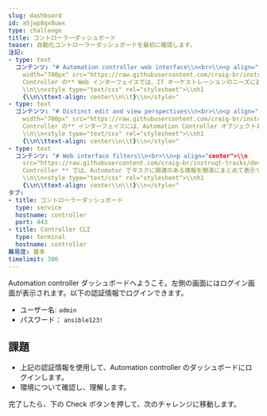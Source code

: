 ```yaml
---
slug: dashboard
id: a5jwp8qx8uwx
type: challenge
title: コントローラーダッシュボード
teaser: 自動化コントローラーダッシュボードを最初に確認します。
注記:
- type: text
  コンテンツ: "# Automation controller web interface\\n<br>\\n<p align="center">\\n  <img
    width="700px" src="https://raw.githubusercontent.com/craig-br/instruqt-tracks/devel/assets/controller/controller_dashboard.png">\\n</p>\\n<br>\\n\\n**Automation
    Controller の** Web インターフェイスでは、IT オーケストレーションのニーズに適した、使いやすいグラフィカルフレームワークが提供されます。
    \\n\\n<style type="text/css" rel="stylesheet">\\nh1
    {\\n\\ttext-align: center\\n\\t}\\n</style>"
- type: text
  コンテンツ: "# Distinct edit and view perspectives\\n<br>\\n<p align="center">\\n  <img
    width="700px" src="https://raw.githubusercontent.com/craig-br/instruqt-tracks/devel/assets/controller/controller_jt.png">\\n</p>\\n<br>\\n\\n**Automation
    Controller の** インターフェイスには、Automation Controller オブジェクトおよびコンポーネント向けに個別のビューおよび編集パースペクティブがあります。
    \\n\\n<style type="text/css" rel="stylesheet">\\nh1
    {\\n\\ttext-align: center\\n\\t}\\n</style>"
- type: text
  コンテンツ: "# Web interface filters\\n<br>\\n<p align="center">\\n    <img width="700px"
    src="https://raw.githubusercontent.com/craig-br/instruqt-tracks/devel/assets/controller/controller_filters.png">\\n\\n</p>\\n<br>\\n\\n**Automation
    Controller ** では、Automator でタスクに関連のある情報を簡潔にまとめて表示するために使用できる直感的なフィルターが提供されています。
    \\n\\n<style type="text/css" rel="stylesheet">\\nh1
    {\\n\\ttext-align: center\\n\\t}\\n</style>"
タブ:
- title: コントローラーダッシュボード
  type: service
  hostname: controller
  port: 443
- title: Controller CLI
  type: terminal
  hostname: controller
難易度: 基本
timelimit: 300
---
```

Automation controller ダッシュボードへようこそ。左側の画面にはログイン画面が表示されます。以下の認証情報でログインできます。

* ユーザー名: `admin`
* パスワード： `ansible123!`

## 課題

* 上記の認証情報を使用して、Automation controller のダッシュボードにログインします。
* 環境について確認し、理解します。

完了したら、下の Check ボタンを押して、次のチャレンジに移動します。